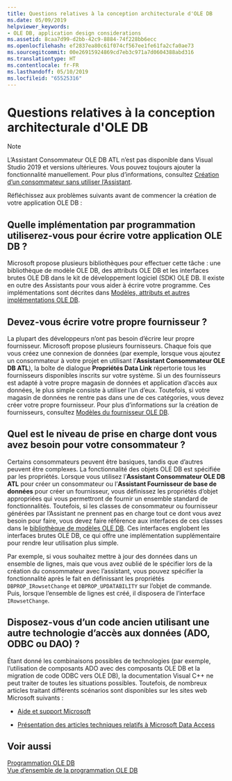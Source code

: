 ```yaml
---
title: Questions relatives à la conception architecturale d'OLE DB
ms.date: 05/09/2019
helpviewer_keywords:
- OLE DB, application design considerations
ms.assetid: 8caa7d99-d2bb-42c9-8884-74f228bb6ecc
ms.openlocfilehash: ef2837ea80c61f074cf567ee1fe61fa2cfa0ae73
ms.sourcegitcommit: 00e26915924869cd7eb3c971a7d0604388abd316
ms.translationtype: HT
ms.contentlocale: fr-FR
ms.lasthandoff: 05/10/2019
ms.locfileid: "65525316"
---
```

# <a name="ole-db-architectural-design-issues"></a>Questions relatives à la conception architecturale d'OLE DB

> [!NOTE]
> L’Assistant Consommateur OLE DB ATL n’est pas disponible dans Visual Studio 2019 et versions ultérieures. Vous pouvez toujours ajouter la fonctionnalité manuellement. Pour plus d’informations, consultez [Création d’un consommateur sans utiliser l’Assistant](creating-a-consumer-without-using-a-wizard.md).

Réfléchissez aux problèmes suivants avant de commencer la création de votre application OLE DB :

## <a name="what-programming-implementation-will-you-use-to-write-your-ole-db-application"></a>Quelle implémentation par programmation utiliserez-vous pour écrire votre application OLE DB ?

Microsoft propose plusieurs bibliothèques pour effectuer cette tâche : une bibliothèque de modèle OLE DB, des attributs OLE DB et les interfaces brutes OLE DB dans le kit de développement logiciel (SDK) OLE DB. Il existe en outre des Assistants pour vous aider à écrire votre programme. Ces implémentations sont décrites dans [Modèles, attributs et autres implémentations OLE DB](../../data/oledb/ole-db-templates-attributes-and-other-implementations.md).

## <a name="do-you-need-to-write-your-own-provider"></a>Devez-vous écrire votre propre fournisseur ?

La plupart des développeurs n’ont pas besoin d’écrire leur propre fournisseur. Microsoft propose plusieurs fournisseurs. Chaque fois que vous créez une connexion de données (par exemple, lorsque vous ajoutez un consommateur à votre projet en utilisant l’**Assistant Consommateur OLE DB ATL**), la boîte de dialogue **Propriétés Data Link** répertorie tous les fournisseurs disponibles inscrits sur votre système. Si un des fournisseurs est adapté à votre propre magasin de données et application d’accès aux données, le plus simple consiste à utiliser l’un d’eux. Toutefois, si votre magasin de données ne rentre pas dans une de ces catégories, vous devez créer votre propre fournisseur. Pour plus d’informations sur la création de fournisseurs, consultez [Modèles du fournisseur OLE DB](../../data/oledb/ole-db-provider-templates-cpp.md).

## <a name="what-level-of-support-do-you-need-for-your-consumer"></a>Quel est le niveau de prise en charge dont vous avez besoin pour votre consommateur ?

Certains consommateurs peuvent être basiques, tandis que d’autres peuvent être complexes. La fonctionnalité des objets OLE DB est spécifiée par les propriétés. Lorsque vous utilisez l’**Assistant Consommateur OLE DB ATL** pour créer un consommateur ou l’**Assistant Fournisseur de base de données** pour créer un fournisseur, vous définissez les propriétés d’objet appropriées qui vous permettront de fournir un ensemble standard de fonctionnalités. Toutefois, si les classes de consommateur ou fournisseur générées par l’Assistant ne prennent pas en charge tout ce dont vous avez besoin pour faire, vous devez faire référence aux interfaces de ces classes dans le [bibliothèque de modèles OLE DB](../../data/oledb/ole-db-templates.md). Ces interfaces englobent les interfaces brutes OLE DB, ce qui offre une implémentation supplémentaire pour rendre leur utilisation plus simple.

Par exemple, si vous souhaitez mettre à jour des données dans un ensemble de lignes, mais que vous avez oublié de le spécifier lors de la création du consommateur avec l’assistant, vous pouvez spécifier la fonctionnalité après le fait en définissant les propriétés `DBPROP_IRowsetChange` et `DBPROP_UPDATABILITY` sur l’objet de commande. Puis, lorsque l’ensemble de lignes est créé, il disposera de l’interface `IRowsetChange`.

## <a name="do-you-have-older-code-using-another-data-access-technology-ado-odbc-or-dao"></a>Disposez-vous d’un code ancien utilisant une autre technologie d’accès aux données (ADO, ODBC ou DAO) ?

Étant donné les combinaisons possibles de technologies (par exemple, l’utilisation de composants ADO avec des composants OLE DB et la migration de code ODBC vers OLE DB), la documentation Visual C++ ne peut traiter de toutes les situations possibles. Toutefois, de nombreux articles traitant différents scénarios sont disponibles sur les sites web Microsoft suivants :

- [Aide et support Microsoft](https://support.microsoft.com/)

- [Présentation des articles techniques relatifs à Microsoft Data Access](https://msdn.microsoft.com/library/ms810811.aspx)

## <a name="see-also"></a>Voir aussi

[Programmation OLE DB](../../data/oledb/ole-db-programming.md)<br/>
[Vue d’ensemble de la programmation OLE DB](../../data/oledb/ole-db-programming-overview.md)
